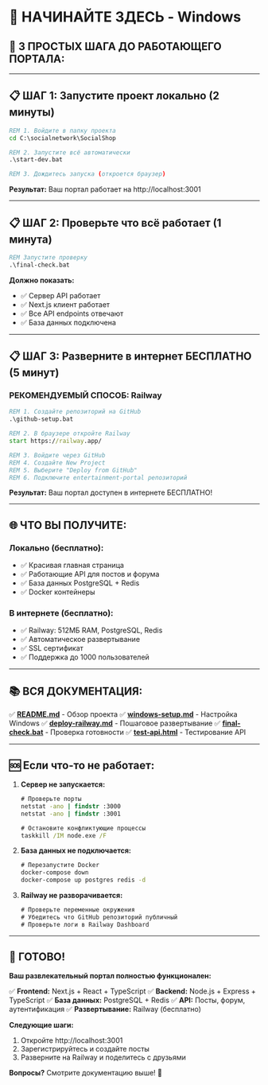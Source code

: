 # 🚀 НАЧИНАЙТЕ ЗДЕСЬ - Windows

## 🎯 **3 ПРОСТЫХ ШАГА ДО РАБОТАЮЩЕГО ПОРТАЛА:**

---

## 📋 **ШАГ 1: Запустите проект локально (2 минуты)**

```cmd
REM 1. Войдите в папку проекта
cd C:\socialnetwork\SocialShop

REM 2. Запустите всё автоматически
.\start-dev.bat

REM 3. Дождитесь запуска (откроется браузер)
```

**Результат:** Ваш портал работает на http://localhost:3001

---

## 📋 **ШАГ 2: Проверьте что всё работает (1 минута)**

```cmd
REM Запустите проверку
.\final-check.bat
```

**Должно показать:**
- ✅ Сервер API работает
- ✅ Next.js клиент работает
- ✅ Все API endpoints отвечают
- ✅ База данных подключена

---

## 📋 **ШАГ 3: Разверните в интернет БЕСПЛАТНО (5 минут)**

### РЕКОМЕНДУЕМЫЙ СПОСОБ: Railway

```cmd
REM 1. Создайте репозиторий на GitHub
.\github-setup.bat

REM 2. В браузере откройте Railway
start https://railway.app/

REM 3. Войдите через GitHub
REM 4. Создайте New Project
REM 5. Выберите "Deploy from GitHub"
REM 6. Подключите entertainment-portal репозиторий
```

**Результат:** Ваш портал доступен в интернете БЕСПЛАТНО!

---

## 🌐 **ЧТО ВЫ ПОЛУЧИТЕ:**

### Локально (бесплатно):
- ✅ Красивая главная страница
- ✅ Работающие API для постов и форума
- ✅ База данных PostgreSQL + Redis
- ✅ Docker контейнеры

### В интернете (бесплатно):
- ✅ Railway: 512МБ RAM, PostgreSQL, Redis
- ✅ Автоматическое развертывание
- ✅ SSL сертификат
- ✅ Поддержка до 1000 пользователей

---

## 📚 **ВСЯ ДОКУМЕНТАЦИЯ:**

✅ **[README.md](README.md)** - Обзор проекта
✅ **[windows-setup.md](windows-setup.md)** - Настройка Windows
✅ **[deploy-railway.md](deploy-railway.md)** - Пошаговое развертывание
✅ **[final-check.bat](final-check.bat)** - Проверка готовности
✅ **[test-api.html](test-api.html)** - Тестирование API

---

## 🆘 **Если что-то не работает:**

1. **Сервер не запускается:**
   ```cmd
   # Проверьте порты
   netstat -ano | findstr :3000
   netstat -ano | findstr :3001

   # Остановите конфликтующие процессы
   taskkill /IM node.exe /F
   ```

2. **База данных не подключается:**
   ```cmd
   # Перезапустите Docker
   docker-compose down
   docker-compose up postgres redis -d
   ```

3. **Railway не разворачивается:**
   ```cmd
   # Проверьте переменные окружения
   # Убедитесь что GitHub репозиторий публичный
   # Проверьте логи в Railway Dashboard
   ```

---

## 🎉 **ГОТОВО!**

**Ваш развлекательный портал полностью функционален:**

✅ **Frontend:** Next.js + React + TypeScript
✅ **Backend:** Node.js + Express + TypeScript
✅ **База данных:** PostgreSQL + Redis
✅ **API:** Посты, форум, аутентификация
✅ **Развертывание:** Railway (бесплатно)

**Следующие шаги:**
1. Откройте http://localhost:3001
2. Зарегистрируйтесь и создайте посты
3. Разверните на Railway и поделитесь с друзьями

**Вопросы?** Смотрите документацию выше! 🚀
